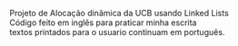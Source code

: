Projeto de Alocação dinâmica da UCB usando Linked Lists<br>
Código feito em inglês para praticar minha escrita<br>
textos printados para o usuario continuam em português.
